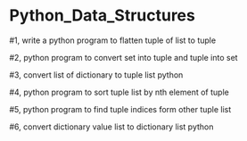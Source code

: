 # Python_Data_Structures

#1, write a python program to flatten tuple of list to tuple

#2, python program to convert set into tuple and tuple into set

#3, convert list of dictionary to tuple list python

#4, python program to sort tuple list by nth element of tuple

#5, python program to find tuple indices form other tuple list

#6, convert dictionary value list to dictionary list python
